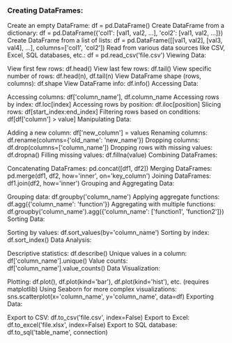### Creating DataFrames:

Create an empty DataFrame: df = pd.DataFrame()
Create DataFrame from a dictionary: df = pd.DataFrame({'col1': [val1, val2, ...], 'col2': [val1, val2, ...]})
Create DataFrame from a list of lists: df = pd.DataFrame([[val1, val2], [val3, val4], ...], columns=['col1', 'col2'])
Read from various data sources like CSV, Excel, SQL databases, etc.: df = pd.read_csv('file.csv')
Viewing Data:

View first few rows: df.head()
View last few rows: df.tail()
View specific number of rows: df.head(n), df.tail(n)
View DataFrame shape (rows, columns): df.shape
View DataFrame info: df.info()
Accessing Data:

Accessing columns: df['column_name'], df.column_name
Accessing rows by index: df.loc[index]
Accessing rows by position: df.iloc[position]
Slicing rows: df[start_index:end_index]
Filtering rows based on conditions: df[df['column'] > value]
Manipulating Data:

Adding a new column: df['new_column'] = values
Renaming columns: df.rename(columns={'old_name': 'new_name'})
Dropping columns: df.drop(columns=['column_name'])
Dropping rows with missing values: df.dropna()
Filling missing values: df.fillna(value)
Combining DataFrames:

Concatenating DataFrames: pd.concat([df1, df2])
Merging DataFrames: pd.merge(df1, df2, how='inner', on='key_column')
Joining DataFrames: df1.join(df2, how='inner')
Grouping and Aggregating Data:

Grouping data: df.groupby('column_name')
Applying aggregate functions: df.agg({'column_name': 'function'})
Aggregating with multiple functions: df.groupby('column_name').agg({'column_name': ['function1', 'function2']})
Sorting Data:

Sorting by values: df.sort_values(by='column_name')
Sorting by index: df.sort_index()
Data Analysis:

Descriptive statistics: df.describe()
Unique values in a column: df['column_name'].unique()
Value counts: df['column_name'].value_counts()
Data Visualization:

Plotting: df.plot(), df.plot(kind='bar'), df.plot(kind='hist'), etc. (requires matplotlib)
Using Seaborn for more complex visualizations: sns.scatterplot(x='column_name', y='column_name', data=df)
Exporting Data:

Export to CSV: df.to_csv('file.csv', index=False)
Export to Excel: df.to_excel('file.xlsx', index=False)
Export to SQL database: df.to_sql('table_name', connection)
